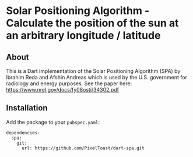 # Solar Positioning Algorithm - Calculate the position of the sun at an arbitrary longitude / latitude

## About
This is a Dart implementation of the Solar Positioning Algorithm (SPA) by Ibrahim Reda and Afshin Andreas which is used by the U.S. government for radiology and energy purposes.
See the paper here: https://www.nrel.gov/docs/fy08osti/34302.pdf

## Installation

Add the package to your `pubspec.yaml`:
```
dependencies:
  spa:
    git:
      url: https://github.com/PixelToast/dart-spa.git
```
